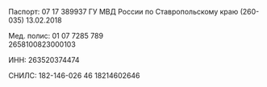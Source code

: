 Паспорт:
07 17 389937
ГУ МВД России по Ставропольскому краю (260-035)
13.02.2018

Мед. полис:
01 07 7285 789	
2658100823000103

ИНН:
263520374474

СНИЛС:
182-146-026 46
18214602646